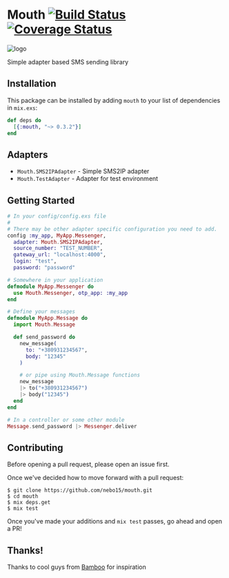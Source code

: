 # Mouth [![Build Status](https://travis-ci.org/Nebo15/mouth.svg?branch=master)](https://travis-ci.org/Nebo15/mouth) [![Coverage Status](https://coveralls.io/repos/github/Nebo15/mouth/badge.svg?branch=master)](https://coveralls.io/github/Nebo15/mouth?branch=master)
![logo](https://68.media.tumblr.com/avatar_21e0adf52036_128.png "Logo")

Simple adapter based SMS sending library

## Installation
This package can be installed
by adding `mouth` to your list of dependencies in `mix.exs`:

```elixir
def deps do
  [{:mouth, "~> 0.3.2"}]
end
```

## Adapters
* `Mouth.SMS2IPAdapter` - Simple SMS2IP adapter
* `Mouth.TestAdapter` - Adapter for test environment

## Getting Started
```elixir
# In your config/config.exs file
#
# There may be other adapter specific configuration you need to add.
config :my_app, MyApp.Messenger,
  adapter: Mouth.SMS2IPAdapter,
  source_number: "TEST_NUMBER",
  gateway_url: "localhost:4000",
  login: "test",
  password: "password"

# Somewhere in your application
defmodule MyApp.Messenger do
  use Mouth.Messenger, otp_app: :my_app
end

# Define your messages
defmodule MyApp.Message do
  import Mouth.Message

  def send_password do
    new_message(
      to: "+380931234567",
      body: "12345"
    )

    # or pipe using Mouth.Message functions
    new_message
    |> to("+380931234567")
    |> body("12345")
  end
end

# In a controller or some other module
Message.send_password |> Messenger.deliver
```

## Contributing

Before opening a pull request, please open an issue first.

Once we've decided how to move forward with a pull request:

    $ git clone https://github.com/nebo15/mouth.git
    $ cd mouth
    $ mix deps.get
    $ mix test

Once you've made your additions and `mix test` passes, go ahead and open a PR!

## Thanks!
Thanks to cool guys from [Bamboo](https://github.com/thoughtbot/bamboo) for inspiration
